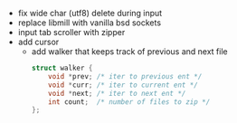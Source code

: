 * fix wide char (utf8) delete during input
* replace libmill with vanilla bsd sockets
* input tab scroller with zipper
* add cursor
    + add walker that keeps track of previous and next file
      ```c
      struct walker {
          void *prev; /* iter to previous ent */
          void *curr; /* iter to current ent */
          void *next; /* iter to next ent */
          int count;  /* number of files to zip */
      };
      ```
